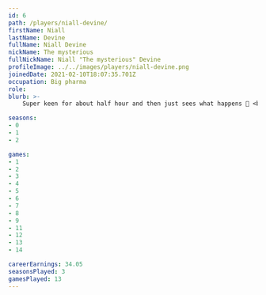 ```yaml
---
id: 6
path: /players/niall-devine/
firstName: Niall
lastName: Devine
fullName: Niall Devine
nickName: The mysterious
fullNickName: Niall "The mysterious" Devine
profileImage: ../../images/players/niall-devine.png
joinedDate: 2021-02-10T18:07:35.701Z
occupation: Big pharma
role: 
blurb: >-
    Super keen for about half hour and then just sees what happens 🤷‍ <br /> His biggest tournament win to date is circa $5. <br /> No-one can read him or knows whats going on.

seasons:
- 0
- 1
- 2

games:
- 1
- 2
- 3
- 4
- 5
- 6
- 7
- 8
- 9
- 11
- 12
- 13
- 14

careerEarnings: 34.05
seasonsPlayed: 3
gamesPlayed: 13
---
```

